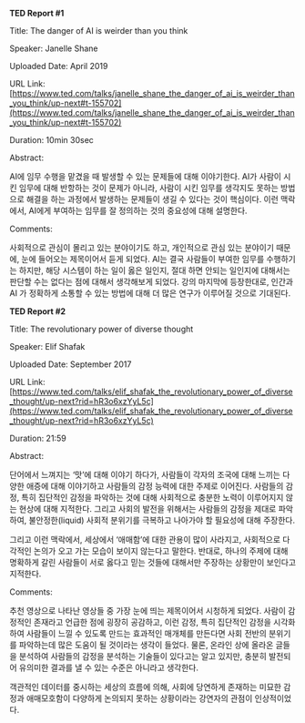 **TED Report #1**

Title: The danger of AI is weirder than you think

Speaker: Janelle Shane

Uploaded Date: April 2019

URL Link: [https://www.ted.com/talks/janelle_shane_the_danger_of_ai_is_weirder_than_you_think/up-next#t-155702](https://www.ted.com/talks/janelle_shane_the_danger_of_ai_is_weirder_than_you_think/up-next#t-155702)

Duration: 10min 30sec

Abstract:

AI에 임무 수행을 맡겼을 때 발생할 수 있는 문제들에 대해 이야기한다. AI가 사람이 시킨 임무에 대해 반항하는 것이 문제가 아니라, 사람이 시킨 임무를 생각지도 못하는 방법으로 해결을 하는 과정에서 발생하는 문제들이 생길 수 있다는 것이 핵심이다. 이런 맥락에서, AI에게 부여하는 임무를 잘 정의하는 것의 중요성에 대해 설명한다.

Comments:

사회적으로 관심이 몰리고 있는 분야이기도 하고, 개인적으로 관심 있는 분야이기 때문에, 눈에 들어오는 제목이어서 듣게 되었다. AI는 결국 사람들이 부여한 임무를 수행하기는 하지만, 해당 시스템이 하는 일이 옳은 일인지, 절대 하면 안되는 일인지에 대해서는 판단할 수는 없다는 점에 대해서 생각해보게 되었다. 강의 마지막에 등장한대로, 인간과 AI 가 정확하게 소통할 수 있는 방법에 대해 더 많은 연구가 이루어질 것으로 기대된다.

**TED Report #2**

Title: The revolutionary power of diverse thought

Speaker: Elif Shafak

Uploaded Date: September 2017

URL Link: [https://www.ted.com/talks/elif_shafak_the_revolutionary_power_of_diverse_thought/up-next?rid=hR3o6xzYyL5c](https://www.ted.com/talks/elif_shafak_the_revolutionary_power_of_diverse_thought/up-next?rid=hR3o6xzYyL5c)

Duration: 21:59

Abstract:

단어에서 느껴지는 ‘맛’에 대해 이야기 하다가, 사람들이 각자의 조국에 대해 느끼는 다양한 애증에 대해 이야기하고 사람들의 감정 능력에 대한 주제로 이어진다. 사람들의 감정, 특히 집단적인 감정을 파악하는 것에 대해 사회적으로 충분한 노력이 이루어지지 않는 현상에 대해 지적한다. 그리고 사회의 발전을 위해서는 사람들의 감정을 제대로 파악하여, 불안정한(liquid) 사회적 분위기를 극복하고 나아가야 할 필요성에 대해 주장한다.

그리고 이런 맥락에서, 세상에서 ‘애매함’에 대한 관용이 많이 사라지고, 사회적으로 다각적인 논의가 오고 가는 모습이 보이지 않는다고 말한다. 반대로, 하나의 주제에 대해 명확하게 갈린 사람들이 서로 옳다고 믿는 것들에 대해서만 주장하는 상황만이 보인다고 지적한다.

Comments:

추천 영상으로 나타난 영상들 중 가장 눈에 띄는 제목이어서 시청하게 되었다. 사람이 감정적인 존재라고 언급한 점에 굉장히 공감하고, 이런 감정, 특히 집단적인 감정을 시각화하여 사람들이 느낄 수 있도록 만드는 효과적인 매개체를 만든다면 사회 전반의 분위기를 파악하는데 많은 도움이 될 것이라는 생각이 들었다. 물론, 온라인 상에 올라온 글들을 분석하여 사람들의 감정을 분석하는 기술들이 있다고는 알고 있지만, 충분히 발전되어 유의미한 결과를 낼 수 있는 수준은 아니라고 생각한다.

객관적인 데이터를 중시하는 세상의 흐름에 의해, 사회에 당연하게 존재하는 미묘한 감정과 애매모호함이 다양하게 논의되지 못하는 상황이라는 강연자의 관점이 인상적이었다.
